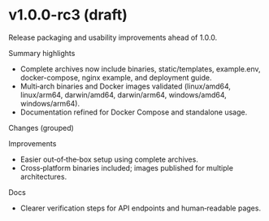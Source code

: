 # v1.0.0-rc3 (draft)

Release packaging and usability improvements ahead of 1.0.0.

Summary highlights

- Complete archives now include binaries, static/templates, example.env, docker-compose, nginx example, and deployment guide.
- Multi‑arch binaries and Docker images validated (linux/amd64, linux/arm64, darwin/amd64, darwin/arm64, windows/amd64, windows/arm64).
- Documentation refined for Docker Compose and standalone usage.

Changes (grouped)

Improvements
- Easier out‑of‑the‑box setup using complete archives.
- Cross‑platform binaries included; images published for multiple architectures.

Docs
- Clearer verification steps for API endpoints and human‑readable pages.
